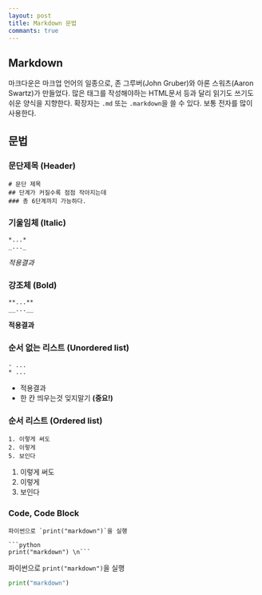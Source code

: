 ```yaml
---
layout: post
title: Markdown 문법
commants: true
---
```

## Markdown
마크다운은 마크업 언어의 일종으로, 존 그루버(John Gruber)와 아론 스워츠(Aaron Swartz)가 만들었다.
많은 태그를 작성해야하는 HTML문서 등과 달리 읽기도 쓰기도 쉬운 양식을 지향한다.
확장자는 `.md` 또는 `.markdown`을 쓸 수 있다. 보통 전자를 많이 사용한다.

## 문법
### 문단제목 (Header)
```
# 문단 제목
## 단계가 커질수록 점점 작아지는데
### 총 6단계까지 가능하다.
```
### 기울임체 (Italic)
```
*...*
_..._
```
_적용결과_

### 강조체 (Bold)
```
**...**
__...__
```
**적용결과**

### 순서 없는 리스트 (Unordered list)
```
- ...
* ...
```
- 적용결과
- 한 칸 띄우는것 잊지말기 **(중요!)**

### 순서 리스트 (Ordered list)
```
1. 이렇게 써도
2. 이렇게
5. 보인다
```
1. 이렇게 써도
2. 이렇게
5. 보인다

### Code, Code Block
```
파이썬으로 `print("markdown")`을 실행

```python
print("markdown") \n```

```

파이썬으로 `print("markdown")`을 실행

```python
print("markdown")
```
